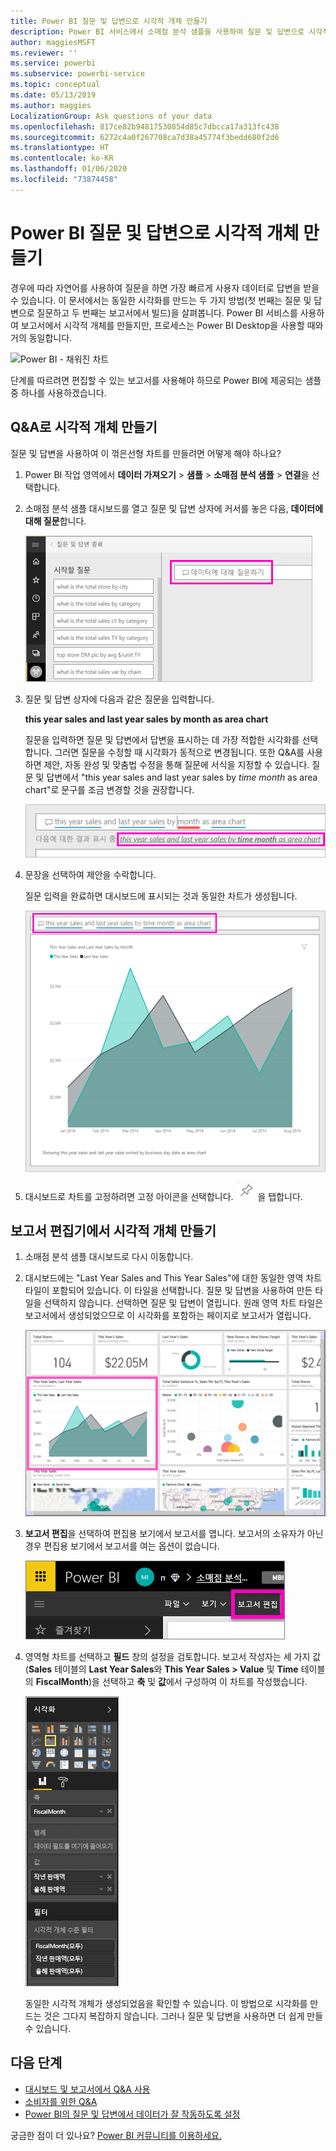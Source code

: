 ```yaml
---
title: Power BI 질문 및 답변으로 시각적 개체 만들기
description: Power BI 서비스에서 소매점 분석 샘플을 사용하여 질문 및 답변으로 시각적 개체를 만드는 방법을 알아봅니다.
author: maggiesMSFT
ms.reviewer: ''
ms.service: powerbi
ms.subservice: powerbi-service
ms.topic: conceptual
ms.date: 05/13/2019
ms.author: maggies
LocalizationGroup: Ask questions of your data
ms.openlocfilehash: 817ce82b94817530854d85c7dbcca17a313fc438
ms.sourcegitcommit: 6272c4a0f267708ca7d38a45774f3bedd680f2d6
ms.translationtype: HT
ms.contentlocale: ko-KR
ms.lasthandoff: 01/06/2020
ms.locfileid: "73874458"
---
```

# <a name="create-a-visual-with-power-bi-qa"></a>Power BI 질문 및 답변으로 시각적 개체 만들기

경우에 따라 자연어를 사용하여 질문을 하면 가장 빠르게 사용자 데이터로 답변을 받을 수 있습니다.  이 문서에서는 동일한 시각화를 만드는 두 가지 방법(첫 번째는 질문 및 답변으로 질문하고 두 번째는 보고서에서 빌드)을 살펴봅니다. Power BI 서비스를 사용하여 보고서에서 시각적 개체를 만들지만, 프로세스는 Power BI Desktop을 사용할 때와 거의 동일합니다.

![Power BI - 채워진 차트](media/power-bi-visualization-introduction-to-q-and-a/power-bi-qna-create-visual.png)

단계를 따르려면 편집할 수 있는 보고서를 사용해야 하므로 Power BI에 제공되는 샘플 중 하나를 사용하겠습니다.

## <a name="create-a-visual-with-qa"></a>Q&A로 시각적 개체 만들기

질문 및 답변을 사용하여 이 꺾은선형 차트를 만들려면 어떻게 해야 하나요?

1. Power BI 작업 영역에서 **데이터 가져오기** \> **샘플** \> **소매점 분석 샘플** > **연결**을 선택합니다.

1. 소매점 분석 샘플 대시보드를 열고 질문 및 답변 상자에 커서를 놓은 다음, **데이터에 대해 질문**합니다.

    ![질문 및 답변 상자에 커서를 놓습니다.](media/power-bi-visualization-introduction-to-q-and-a/power-bi-qna-cursor-in-qna-box.png)

2. 질문 및 답변 상자에 다음과 같은 질문을 입력합니다.
   
    **this year sales and last year sales by month as area chart**
   
    질문을 입력하면 질문 및 답변에서 답변을 표시하는 데 가장 적합한 시각화를 선택합니다. 그러면 질문을 수정할 때 시각화가 동적으로 변경됩니다. 또한 Q&A를 사용하면 제안, 자동 완성 및 맞춤법 수정을 통해 질문에 서식을 지정할 수 있습니다. 질문 및 답변에서 "this year sales and last year sales by *time month* as area chart"로 문구를 조금 변경할 것을 권장합니다.  

    ![질문 및 답변 - 수정된 문구](media/power-bi-visualization-introduction-to-q-and-a/power-bi-qna-corrected-create-filled-chart.png)

4. 문장을 선택하여 제안을 수락합니다. 
   
   질문 입력을 완료하면 대시보드에 표시되는 것과 동일한 차트가 생성됩니다.
   
   ![질문 및 답변 - 채워진 영역 차트](media/power-bi-visualization-introduction-to-q-and-a/power-bi-qna-create-filled-chart.png)

4. 대시보드로 차트를 고정하려면 고정 아이콘을 선택합니다. ![고정 아이콘](media/power-bi-visualization-introduction-to-q-and-a/pinnooutline.png) 을 탭합니다.

## <a name="create-a-visual-in-the-report-editor"></a>보고서 편집기에서 시각적 개체 만들기

1. 소매점 분석 샘플 대시보드로 다시 이동합니다.
   
2. 대시보드에는 "Last Year Sales and This Year Sales"에 대한 동일한 영역 차트 타일이 포함되어 있습니다.  이 타일을 선택합니다. 질문 및 답변을 사용하여 만든 타일을 선택하지 않습니다. 선택하면 질문 및 답변이 열립니다. 원래 영역 차트 타일은 보고서에서 생성되었으므로 이 시각화를 포함하는 페이지로 보고서가 열립니다.

    ![소매점 분석 샘플 대시보드](media/power-bi-visualization-introduction-to-q-and-a/power-bi-dashboard.png)

1. **보고서 편집**을 선택하여 편집용 보기에서 보고서를 엽니다.  보고서의 소유자가 아닌 경우 편집용 보기에서 보고서를 여는 옵션이 없습니다.
   
    ![보고서 편집 단추](media/power-bi-visualization-introduction-to-q-and-a/power-bi-edit-report.png)
4. 영역형 차트를 선택하고 **필드** 창의 설정을 검토합니다.  보고서 작성자는 세 가지 값(**Sales** 테이블의 **Last Year Sales**와 **This Year Sales > Value** 및 **Time** 테이블의 **FiscalMonth**)을 선택하고 **축** 및 **값**에서 구성하여 이 차트를 작성했습니다.
   
    ![시각화 창](media/power-bi-visualization-introduction-to-q-and-a/gnatutorial_3-new.png)

    동일한 시각적 개체가 생성되었음을 확인할 수 있습니다. 이 방법으로 시각화를 만드는 것은 그다지 복잡하지 않습니다. 그러나 질문 및 답변을 사용하면 더 쉽게 만들 수 있습니다.

## <a name="next-steps"></a>다음 단계

- [대시보드 및 보고서에서 Q&A 사용](power-bi-tutorial-q-and-a.md)  
- [소비자를 위한 Q&A](consumer/end-user-q-and-a.md)
- [Power BI의 질문 및 답변에서 데이터가 잘 작동하도록 설정](service-prepare-data-for-q-and-a.md)

궁금한 점이 더 있나요? [Power BI 커뮤니티를 이용하세요.](https://community.powerbi.com/)


